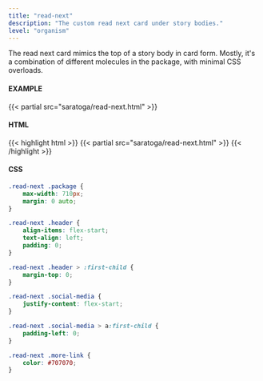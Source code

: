 ```yaml
---
title: "read-next"
description: "The custom read next card under story bodies."
level: "organism"
---
```


The read next card mimics the top of a story body in card form. Mostly, it's a combination of different molecules in the package, with minimal CSS overloads.

#### EXAMPLE
<div class="example">
{{< partial src="saratoga/read-next.html" >}}
</div>

#### HTML
{{< highlight html >}}
{{< partial src="saratoga/read-next.html" >}}
{{< /highlight >}}

#### CSS
```css
.read-next .package {
	max-width: 710px;
	margin: 0 auto;
}

.read-next .header {
	align-items: flex-start;
	text-align: left;
	padding: 0;
}

.read-next .header > :first-child {
	margin-top: 0;
}

.read-next .social-media {
	justify-content: flex-start;
}

.read-next .social-media > a:first-child {
	padding-left: 0;
}

.read-next .more-link {
	color: #707070;
}
```
